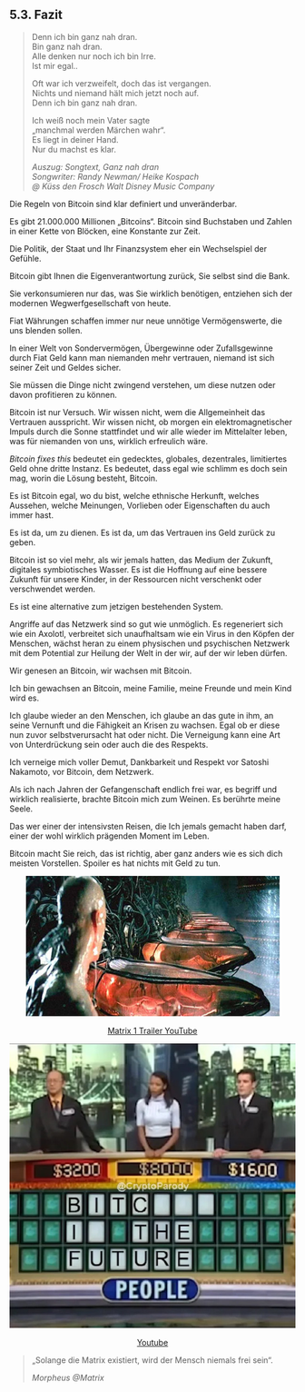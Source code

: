 ## 5.3. Fazit

> Denn ich bin ganz nah dran.<br>
> Bin ganz nah dran.<br>
> Alle denken nur noch ich bin Irre.<br>
> Ist mir egal..<br>
>
> Oft war ich verzweifelt, doch das ist vergangen.<br>
> Nichts und niemand hält mich jetzt noch auf.<br>
> Denn ich bin ganz nah dran.<br>
> 
> Ich weiß noch mein Vater sagte<br>
> „manchmal werden Märchen wahr“.<br>
> Es liegt in deiner Hand.<br>
> Nur du machst es klar.<br>
> 
> *Auszug: Songtext, Ganz nah dran*<br>
> *Songwriter: Randy Newman/ Heike Kospach*<br>
> *@ Küss den Frosch Walt Disney Music Company*

Die Regeln von Bitcoin sind klar definiert und unveränderbar.

Es gibt 21.000.000 Millionen „Bitcoins“. Bitcoin sind Buchstaben und Zahlen in einer Kette von Blöcken, eine Konstante zur Zeit.

Die Politik, der Staat und Ihr Finanzsystem eher ein Wechselspiel der Gefühle.

Bitcoin gibt Ihnen die Eigenverantwortung zurück, Sie selbst sind die Bank.

Sie verkonsumieren nur das, was Sie wirklich benötigen, entziehen sich der modernen Wegwerfgesellschaft von heute.

Fiat Währungen schaffen immer nur neue unnötige Vermögenswerte, die uns blenden sollen.

In einer Welt von Sondervermögen, Übergewinne oder Zufallsgewinne durch Fiat Geld kann man niemanden mehr vertrauen, niemand ist sich seiner
Zeit und Geldes sicher.

Sie müssen die Dinge nicht zwingend verstehen, um diese nutzen oder davon profitieren zu können.

Bitcoin ist nur Versuch. Wir wissen nicht, wem die Allgemeinheit das
Vertrauen ausspricht. Wir wissen nicht, ob morgen ein elektromagnetischer Impuls durch die Sonne stattfindet und wir alle wieder im Mittelalter leben, was für niemanden von uns, wirklich erfreulich wäre.

*Bitcoin fixes this* bedeutet ein gedecktes, globales, dezentrales, limitiertes Geld ohne dritte Instanz. Es bedeutet, dass egal wie schlimm es doch sein mag, worin die Lösung besteht, Bitcoin.

Es ist Bitcoin egal, wo du bist, welche ethnische Herkunft, welches Aussehen, welche Meinungen, Vorlieben oder Eigenschaften du auch immer hast.

Es ist da, um zu dienen. Es ist da, um das Vertrauen ins Geld zurück zu geben.

Bitcoin ist so viel mehr, als wir jemals hatten, das Medium der Zukunft, digitales symbiotisches Wasser. Es ist die Hoffnung auf eine bessere Zukunft für unsere Kinder, in der Ressourcen nicht verschenkt oder verschwendet werden.

Es ist eine alternative zum jetzigen bestehenden System.

Angriffe auf das Netzwerk sind so gut wie unmöglich. Es regeneriert sich wie ein Axolotl, verbreitet sich unaufhaltsam wie ein Virus in den
Köpfen der Menschen, wächst heran zu einem physischen und psychischen Netzwerk mit dem Potential zur Heilung der Welt in der wir, auf der wir
leben dürfen.

Wir genesen an Bitcoin, wir wachsen mit Bitcoin.

Ich bin gewachsen an Bitcoin, meine Familie, meine Freunde und mein Kind wird es.

Ich glaube wieder an den Menschen, ich glaube an das gute in ihm, an seine Vernunft und die Fähigkeit an Krisen zu wachsen. Egal ob er diese nun zuvor selbstverursacht hat oder nicht. Die Verneigung kann eine Art von Unterdrückung sein  oder auch die des Respekts.

Ich verneige mich voller Demut, Dankbarkeit und Respekt vor Satoshi Nakamoto, vor Bitcoin, dem Netzwerk.

Als ich nach Jahren der Gefangenschaft endlich frei
war, es begriff und wirklich realisierte, brachte Bitcoin mich
zum Weinen. Es berührte meine Seele.

Das wer einer der intensivsten Reisen, die Ich jemals gemacht haben darf, einer der wohl wirklich prägenden Moment im Leben.

Bitcoin macht Sie reich, das ist richtig, aber ganz anders wie es sich dich meisten Vorstellen. Spoiler es hat nichts mit Geld zu tun.

<center>

![Alien](assets/alien.jpg)

[Matrix 1 Trailer YouTube ](https://youtu.be/ETvkaFGs6d4?si=dE08lmWt7_ns6ab0)

</center>



<center>

![Parody](assets/parody.jpg)

[Youtube](https://youtu.be/mwSzIEXVvuA)

</center>

> „Solange die Matrix existiert, wird der Mensch niemals frei sein“.
> 
> *Morpheus @Matrix*
